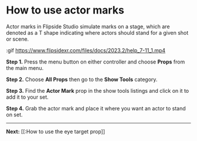 # How to use actor marks

Actor marks in Flipside Studio simulate marks on a stage, which are denoted as a T shape indicating where actors should stand for a given shot or scene.

:gif https://www.flipsidexr.com/files/docs/2023.2/help_7-11_1.mp4

**Step 1.** Press the menu button on either controller and choose **Props** from the main menu.

**Step 2.** Choose **All Props** then go to the **Show Tools** category.

**Step 3.** Find the **Actor Mark** prop in the show tools listings and click on it to add it to your set.

**Step 4.** Grab the actor mark and place it where you want an actor to stand on set.

---

**Next:** [[:How to use the eye target prop]]

